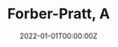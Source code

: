 ---
title: "Forber-Pratt, A"
authors:
- Gabriel J. Merrin
date: "2022-01-01T00:00:00Z"
doi: "10.1037/rep0000445"

# Schedule page publish date (NOT publication's date).
publishDate: "2022-01-01T00:00:00Z"

# Publication type.
publication_types: ["2"]

# Publication name and optional abbreviated publication name.
publication: "*Rehabilitation Psychology,*"
publication_short: ""

abstract: ""

summary: ""

tags:
- Adolescent Development
- Prevention Science

featured: false

# Links (optional).
url_pdf: 
url_code: ''
url_dataset: ''
url_poster: ''
url_project: ''
url_slides: ''
url_source: ''
url_video: ''

# Featured image
image:
  caption: ''
  focal_point: ""
  preview_only: false

# Associated Projects (optional).
projects: []

# Slides (optional).
slides: ""
---